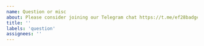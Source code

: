 ```yaml
---
name: Question or misc
about: Please consider joining our Telegram chat https://t.me/ef28badge
title: ''
labels: 'question'
assignees: ''
---
```


